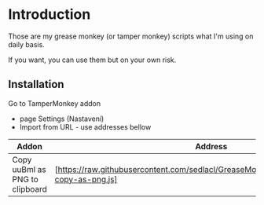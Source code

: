 # Introduction

Those are my grease monkey (or tamper monkey) scripts what I'm using on daily basis.

If you want, you can use them but on your own risk.

## Installation

Go to TamperMonkey addon

* page Settings (Nastavení)
* Import from URL - use addresses bellow

| Addon | Address |
| --- | --- |
| Copy uuBml as PNG to clipboard | [https://raw.githubusercontent.com/sedlacl/GreaseMonkey/refs/heads/main/uubml-copy-as-png.js] |
